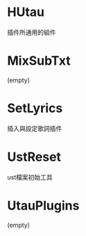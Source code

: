 # HUtau
插件所通用的組件

# MixSubTxt
(empty)

# SetLyrics
插入與設定歌詞插件

# UstReset
ust檔案初始工具

# UtauPlugins
(empty)
